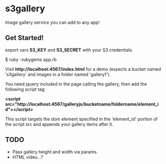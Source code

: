 s3gallery
=========

Image gallery service you can add to any app!

Get Started!
------------

export vars **S3_KEY** and **S3_SECRET** with your S3 credentials.

$ ruby -rubygems app.rb

Visit **http://localhost:4567/index.html** for a demo (expects a bucket named 's3gallery' and images in a folder named 'gallery1').

You need jquery included in the page calling the gallery, then add the following script tag:

**&lt;script src="http://localhost:4567/galleryjs/bucketname/foldername/element_id"&gt;&lt;/script&gt;**

This script targets the dom element specified in the 'element_id' portion of the script src and appends your gallery items after it.

TODO
----

 - Pass gallery height and width via params.
 - HTML video...?
